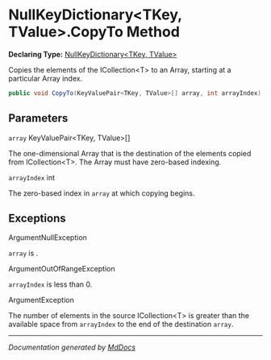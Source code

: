 ﻿# NullKeyDictionary\<TKey, TValue\>.CopyTo Method

**Declaring Type:** [NullKeyDictionary\<TKey, TValue\>](../index.md)

Copies the elements of the ICollection\<T\> to an Array, starting at a particular Array index.

```csharp
public void CopyTo(KeyValuePair<TKey, TValue>[] array, int arrayIndex);
```

## Parameters

`array`  KeyValuePair\<TKey, TValue\>\[\]

The one\-dimensional Array that is the destination of the elements copied from ICollection\<T\>. The Array must have zero\-based indexing.

`arrayIndex`  int

The zero\-based index in `array` at which copying begins.

## Exceptions

ArgumentNullException

`array` is .

ArgumentOutOfRangeException

`arrayIndex` is less than 0.

ArgumentException

The number of elements in the source ICollection\<T\> is greater than the available space from `arrayIndex` to the end of the destination `array`.

___

*Documentation generated by [MdDocs](https://github.com/ap0llo/mddocs)*
